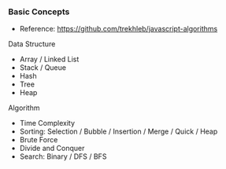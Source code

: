 ### Basic Concepts

- Reference: https://github.com/trekhleb/javascript-algorithms

Data Structure

- Array / Linked List
- Stack / Queue
- Hash
- Tree
- Heap

Algorithm

- Time Complexity
- Sorting: Selection / Bubble / Insertion / Merge / Quick / Heap
- Brute Force
- Divide and Conquer
- Search: Binary / DFS / BFS
